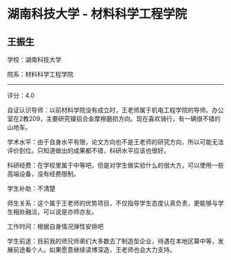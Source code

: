 # 湖南科技大学 - 材料科学工程学院

## 王振生

学校：湖南科技大学

院系：材料科学工程学院

* * *

评分：4.0

自证认识导师：以前材料学院没有成立时，王老师属于机电工程学院的导师。办公室在2教209，主要研究镍铝合金摩擦磨损方向。现在喜欢骑行，有一辆很不错的山地车。

学术水平：由于自身水平有限，论文方向也不是王老师的研究方向，所以可能无法评价到位。只知道做出的成果都不错，科研水平应该也很好。

科研经费：在学校里属于中等吧，但是对学生做实验什么的很大方，可以使用一些高端设备，没有经费限制。

学生补助：不清楚

师生关系：这个属于王老师的优势项目，不仅指导学生态度认真负责，更能够与学生相处融洽，可以说是亦师亦友。

工作时间：根据自身情况弹性安排吧

学生前途：目前我的师兄师弟们大多数去了制造型企业，待遇在本地区算中等，发展前途看个人。如果愿意继续读博深造，王老师也会大力支持。